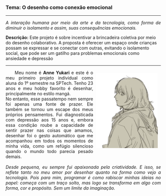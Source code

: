 ### <b>Tema: O desenho como conexão emocional</b>
---
<p align="left" style="text-align: justify;">
<i>A interação humana por meio da arte e da tecnologia, como forma de diminuir o isolamento e assim, suas consequências emocionais.</i><br>

<b>Descrição:</b>
Este projeto é sobre incentivar a brincadeira coletiva por meio do desenho colaborativo. A proposta é oferecer um espaço onde crianças possam se expressar e se conectar com outras, evitando o isolamento social, que pode ser um gatilho para problemas emocionais como ansiedade e depressão </p>
<hr>

<img align="right" style="margin: 10px" alt="image-gif" width="200" src="image/gif.gif">

<p align="left" style="text-align: justify;">
    &nbsp;&nbsp;&nbsp;&nbsp; Meu nome é <b>Anne Yukari</b> e este é o meu primeiro projeto individual como aluna do 1º semestre na SPTech. Tenho 23 anos e meu hobby favorito é desenhar, principalmente no estilo mangá.<br>
No entanto, esse passatempo nem sempre foi apenas uma fonte de prazer. Ele também se tornou um escape dos meus próprios pensamentos. Fui diagnosticada com depressão aos 15 anos e, embora essa condição roube a capacidade de sentir prazer nas coisas que amamos, desenhar foi o gesto automático que me acompanhou em todos os momentos de minha vida, como um refúgio silencioso quando o mundo todo parecia pesado demais.<br><br>
    <i>Desde pequena, eu sempre fui apaixonada pela criatividade. E isso, se reflete tanto no meu amor por desenhar quanto na forma como vejo a tecnologia. Pois para mim, programar é como rabiscar minhas ideias no papel: começa com um traço solto, mas logo se transforma em algo com forma, cor e propósito. Sem um limite da imaginação.</i>
</p>



